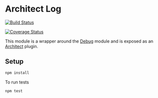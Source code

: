 Architect Log
====================

[![Build Status](https://travis-ci.org/tdfairbrother/node-architect-log.svg)](https://travis-ci.org/tdfairbrother/node-architect-log)

[![Coverage Status](https://coveralls.io/repos/tdfairbrother/node-architect-log/badge.svg?branch=master)](https://coveralls.io/r/tdfairbrother/node-architect-log?branch=master)


This module is a wrapper around the [Debug](https://github.com/visionmedia/debug) module and is exposed as an [Architect](https://github.com/c9/architect) plugin.


Setup
--------------

```sh
npm install
```

To run tests
```sh
npm test
```




